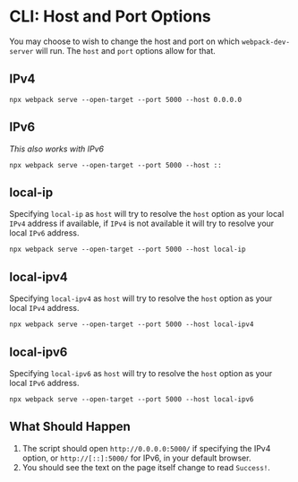 # CLI: Host and Port Options

You may choose to wish to change the host and port on which `webpack-dev-server`
will run. The `host` and `port` options allow for that.

## IPv4

```console
npx webpack serve --open-target --port 5000 --host 0.0.0.0
```

## IPv6

_This also works with IPv6_

```console
npx webpack serve --open-target --port 5000 --host ::
```

## local-ip

Specifying `local-ip` as `host` will try to resolve the `host` option as your local `IPv4` address if available, if `IPv4` is not available it will try to resolve your local `IPv6` address.

```console
npx webpack serve --open-target --port 5000 --host local-ip
```

## local-ipv4

Specifying `local-ipv4` as `host` will try to resolve the `host` option as your local `IPv4` address.

```console
npx webpack serve --open-target --port 5000 --host local-ipv4
```

## local-ipv6

Specifying `local-ipv6` as `host` will try to resolve the `host` option as your local `IPv6` address.

```console
npx webpack serve --open-target --port 5000 --host local-ipv6
```

## What Should Happen

1. The script should open `http://0.0.0.0:5000/` if specifying the IPv4 option,
   or `http://[::]:5000/` for IPv6, in your default browser.
2. You should see the text on the page itself change to read `Success!`.
